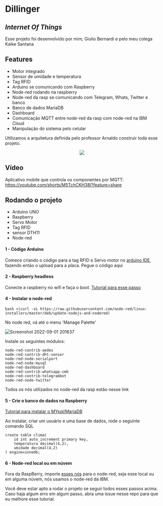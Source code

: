 # Dillinger
## _Internet Of Things_

Esse projeto foi desenvolvido por mim, Giulio Bernardi e pelo meu colega Kaike Santana

## Features

- Motor integrado
- Sensor de umidade e temperatura
- Tag RFID
- Arduino se comunicando com Raspberry
- Node-red rodando na raspberry 
- Node-red da rasp se comunicando com Telegram, Whats, Twitter e banco
- Banco de dados MariaDB
- Dashboard
- Comunicação MQTT entre node-red da rasp com node-red na IBM Cloud
- Manipulação do sistema pelo celular

Utilizamos a arquitetura definida pelo professor Arnaldo construir toda esse projeto.
<p align="center">
  <img src="https://arnaldojr.github.io/IoT/checkpoint4/diagramablocos.png" />
</p>

## Vídeo


Aplicativo mobile que controla os componentes por MQTT: https://youtube.com/shorts/M5TchCKH38I?feature=share


## Rodando o projeto

- Arduino UNO
- Raspberry
- Servo Motor
- Tag RFID
- sensor DTH11
- Node-red



#### 1 - Código Arduino
Comece criando o código para a tag RFID e Servo motor no [arduino IDE](https://www.arduino.cc/en/software), fazendo então o upload para a placa.
Pegue o código aqui

#### 2 - Raspberry headless
Conecte a raspberry no wifi e faça o boot. [Tutorial para esse passo](https://arnaldojr.github.io/IoT/aulas/lab7/)

#### 4 - Instalar o node-red

```
bash <(curl -sL https://raw.githubusercontent.com/node-red/linux-installers/master/deb/update-nodejs-and-nodered)
```

No node red, vá até o menu 'Manage Palette'

![Screenshot 2022-09-01 201637](https://user-images.githubusercontent.com/54187661/188030272-6d12df2e-7528-44f5-a8e0-addc3b08f86d.png)

Instale os seguintes módulos:
```
node-red-contrib-aedes
node-red-contrib-dht-sensor
node-red-node-serialport
node-red-node-mysql
node-red-dashboard
node-red-contrib-whatsapp-cmb
node-red-contrib-telegrambot
node-red-node-twitter
```
Todos os nós utilizados no node-red da rasp estão nesse link

#### 5 - Crie o banco de dados na Raspberry

[Tutorial para instalar o MYsql/MariaDB](https://www.youtube.com/watch?v=crPoSYFcZDk&t=3s)

Ao instalar, criar um usuário e uma base de dados, rode o seguinte comando SQL

```
create table clima(
    id int auto_increment primary key,
    temperatura decimal(4,2),
    umidade decimal(4,2)
) engine=innodb;
```

#### 6 - Node-red local ou em núvem
Fora da RaspBerry, importe [esses nós](ling) para o node-red, seja esse local ou em alguma núvem, nós usamos o node-red da IBM.

Você deve estar apto a rodar o projeto se seguir todos esses passos acima.
Caso haja algum erro em algum passo, abra uma issue nesse repo para que eu melhore esse tutorial.
